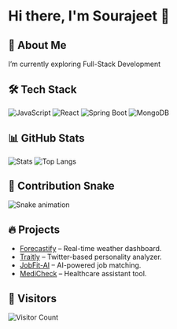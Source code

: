 # Hi there, I'm Sourajeet 👋

## 🚀 About Me
I’m currently exploring Full-Stack Development

## 🛠️ Tech Stack
![JavaScript](https://img.shields.io/badge/JavaScript-F7DF1E?style=for-the-badge&logo=javascript&logoColor=black)
![React](https://img.shields.io/badge/React-20232A?style=for-the-badge&logo=react&logoColor=61DAFB)
![Spring Boot](https://img.shields.io/badge/SpringBoot-6DB33F?style=for-the-badge&logo=springboot&logoColor=white)
![MongoDB](https://img.shields.io/badge/MongoDB-4EA94B?style=for-the-badge&logo=mongodb&logoColor=white)

## 📊 GitHub Stats
![Stats](https://github-readme-stats.vercel.app/api?username=soura1334&show_icons=true&theme=radical)
![Top Langs](https://github-readme-stats.vercel.app/api/top-langs/?username=soura1334&layout=compact&theme=radical)

## 🐍 Contribution Snake
![Snake animation](https://github.com/soura1334/soura1334/blob/output/github-contribution-grid-snake.svg)

## 🔥 Projects
- [Forecastify](https://github.com/soura1334/Forecastify) – Real-time weather dashboard.
- [Traitly](https://github.com/soura1334/Traitly) – Twitter-based personality analyzer.
- [JobFit-AI](https://github.com/soura1334/JobFit-AI) – AI-powered job matching.
- [MediCheck](https://github.com/Durgeshwar-AI/MediCheck) – Healthcare assistant tool.

## 👀 Visitors
![Visitor Count](https://komarev.com/ghpvc/?username=soura1334&color=blue)
